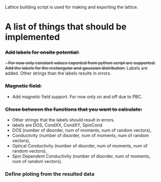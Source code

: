 Lattice building script is used for making and exporting the lattice.

# A list of things that should be implemented

### ~~Add labels for onsite potential:~~
 ~~- For now only constant values exported from python script are supported.
 Add the labels for the rectangular and gaussian distribution.~~
 Labels are added. Other strings than the labels results in errors.

### ~~Magnetic field:~~
 - Add magnetic field support. For now only on and off due to PBC.

### ~~Chose between the functions that you want to calculate:~~
 - Other strings that the labels should result in errors.   
 - labels are DOS, CondXX, CondXY, SpinCond
 - DOS (number of disorder, num of moments, num of random vectors),
 - Conductivity (number of disorder, num of moments, num of random vectors),
 - Optical Conductivity (number of disorder, num of moments, num of random vectors),
 - Spin Dependent Conductivity (number of disorder, num of moments, num of random vectors).

### Define ploting from the resulted data
